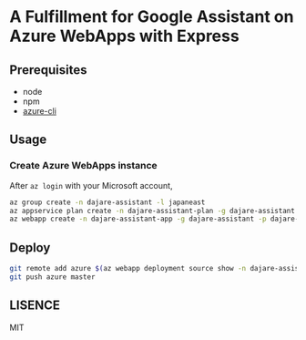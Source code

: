 # A Fulfillment for Google Assistant on Azure WebApps with Express

## Prerequisites

- node
- npm
- [azure-cli](https://docs.microsoft.com/en-us/cli/azure/install-azure-cli?view=azure-cli-latest)

## Usage

### Create Azure WebApps instance

After `az login` with your Microsoft account,

```sh
az group create -n dajare-assistant -l japaneast
az appservice plan create -n dajare-assistant-plan -g dajare-assistant -l japaneast --sku F1
az webapp create -n dajare-assistant-app -g dajare-assistant -p dajare-assistant-plan --deployment-local-git -r "node|10.6"
```

## Deploy

```sh
git remote add azure $(az webapp deployment source show -n dajare-assistant-app -g dajare-assistant --query "repoUrl")
git push azure master
```

## LISENCE

MIT
